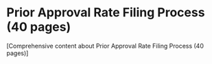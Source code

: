 # Prior Approval Rate Filing Process (40 pages)

[Comprehensive content about Prior Approval Rate Filing Process (40 pages)]
